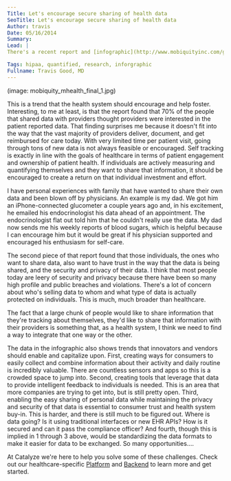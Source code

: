```yaml
---
Title: Let's encourage secure sharing of health data
SeoTitle: Let's encourage secure sharing of health data
Author: travis
Date: 05/16/2014
Summary: 
Lead: |
There's a recent report and [infographic](http://www.mobiquityinc.com/get-mobile-get-healthy-appification-health-fitness-infographic) that surveyed over a thousand consumers and asked them questions related to tracking their own health, searching for health information online, and about sharing health data about themselves with healthcare providers. The report found that an overwhelming majority are already sharing data or would be willing to share data with providers. That's fantastic! Motivated patients are a very good thing.

Tags: hipaa, quantified, research, inforgraphic
Fullname: Travis Good, MD
---
```

(image: mobiquity_mhealth_final_1.jpg)

This is a trend that the health system should encourage and help foster. Interesting, to me at least, is that the report found that 70% of the people that shared data with providers thought providers were interested in the patient reported data. That finding surprises me because it doesn't fit into the way that the vast majority of providers deliver, document, and get reimbursed for care today. With very limited time per patient visit, going through tons of new data is not always feasible or encouraged. Self tracking is exactly in line with the goals of healthcare in terms of patient engagement and ownership of patient health. If individuals are actively measuring and quantifying themselves and they want to share that information, it should be encouraged to create a return on that individual investment and effort.

I have personal experiences with family that have wanted to share their own data and been blown off by physicians. An example is my dad. We got him an iPhone-connected glucometer a couple years ago and, in his excitement, he emailed his endocrinologist his data ahead of an appointment. The endocrinologist flat out told him that he couldn't really use the data. My dad now sends me his weekly reports of blood sugars, which is helpful because I can encourage him but it would be great if his physician supported and encouraged his enthusiasm for self-care.

The second piece of that report found that those individuals, the ones who want to share data, also want to have trust in the way that the data is being shared, and the security and privacy of their data. I think that most people today are leery of security and privacy because there have been so many high profile and public breaches and violations. There's a lot of concern about who's selling data to whom and what type of data is actually protected on individuals. This is much, much broader than healthcare.

The fact that a large chunk of people would like to share information that they're tracking about themselves, they'd like to share that information with their providers is something that, as a health system, I think we need to find a way to integrate that one way or the other.

The data in the infographic also shows trends that innovators and vendors should enable and capitalize upon. First, creating ways for consumers to easily collect and combine information about their activity and daily routine is incredibly valuable. There are countless sensors and apps so this is a crowded space to jump into. Second, creating tools that leverage that data to provide intelligent feedback to individuals is needed. This is an area that more companies are trying to get into, but is still pretty open. Third, enabling the easy sharing of personal data while maintaining the privacy and security of that data is essential to consumer trust and health system buy-in. This is harder, and there is still much to be figured out. Where is data going? Is it using traditional interfaces or new EHR APIs? How is it secured and can it pass the compliance officer? And fourth, though this is implied in 1 through 3 above, would be standardizing the data formats to make it easier for data to be exchanged. So many opportunities....

At Catalyze we're here to help you solve some of these challenges. Check out our healthcare-specific [Platform](https://catalyze.io/platform-as-a-service/) and [Backend](https://catalyze.io/backend-as-a-service/) to learn more and get started.

